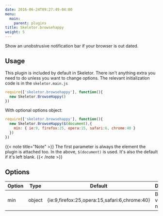 ```yaml
---
date: 2016-06-24T09:27:49-04:00
menu:
  main:
    parent: plugins
title: Skeletor.browsehappy
weight: 5
---
```


Show an unobstrusive notification bar if your browser is out dated.

## Usage

This plugin is included by default in Skeletor. There isn't anything extra you need to do unless you want to change options. The relevant initialization code is in the `skeletor.main.js`

```javascript
require(['skeletor.browsehappy'], function(){
  new Skeletor.BrowseHappy()
})
```
With optional options object:

```javascript
require(['skeletor.browsehappy'], function(){
  new Skeletor.BrowseHappy($(document),{
    min: { ie:9, firefox:25, opera:15, safari:6, chrome:40 }
  })
})
```

{{< note title="Note" >}}
The first parameter is always the element the plugin is attached too. In the above, `$(document)` is used. It's also the default if it's left blank.
{{< /note >}}

## Options

|Option|Type|Default|Description|
|---|---|---|---|
|min|object|{ie:9,firefox:25,opera:15,safari:6,chrome:40}|Browser versions to notify|
